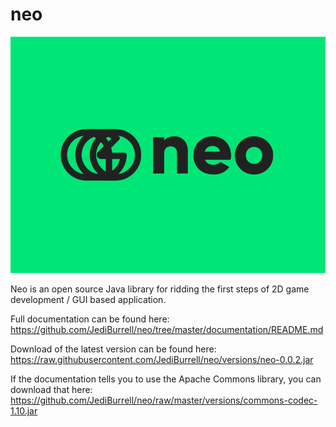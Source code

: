 # neo
![Header](https://github.com/JediBurrell/neo/blob/master/documentation/images/neo_logo.png?raw=true)

Neo is an open source Java library for ridding the first steps of 2D game development / GUI based application.

Full documentation can be found here: https://github.com/JediBurrell/neo/tree/master/documentation/README.md

Download of the latest version can be found here: https://raw.githubusercontent.com/JediBurrell/neo/versions/neo-0.0.2.jar

If the documentation tells you to use the Apache Commons library, you can download that here: https://github.com/JediBurrell/neo/raw/master/versions/commons-codec-1.10.jar

